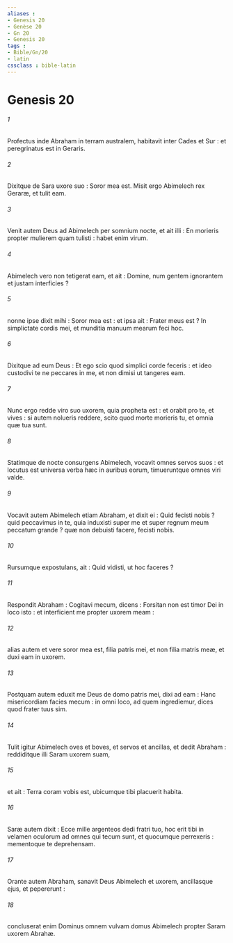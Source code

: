 ```yaml
---
aliases : 
- Genesis 20
- Genèse 20
- Gn 20
- Genesis 20
tags : 
- Bible/Gn/20
- latin
cssclass : bible-latin
---
```


# Genesis 20

###### 1
Profectus inde Abraham in terram australem, habitavit inter Cades et Sur : et peregrinatus est in Geraris.
###### 2
Dixitque de Sara uxore suo : Soror mea est. Misit ergo Abimelech rex Geraræ, et tulit eam.
###### 3
Venit autem Deus ad Abimelech per somnium nocte, et ait illi : En morieris propter mulierem quam tulisti : habet enim virum.
###### 4
Abimelech vero non tetigerat eam, et ait : Domine, num gentem ignorantem et justam interficies ?
###### 5
nonne ipse dixit mihi : Soror mea est : et ipsa ait : Frater meus est ? In simplictate cordis mei, et munditia manuum mearum feci hoc.
###### 6
Dixitque ad eum Deus : Et ego scio quod simplici corde feceris : et ideo custodivi te ne peccares in me, et non dimisi ut tangeres eam.
###### 7
Nunc ergo redde viro suo uxorem, quia propheta est : et orabit pro te, et vives : si autem nolueris reddere, scito quod morte morieris tu, et omnia quæ tua sunt.
###### 8
Statimque de nocte consurgens Abimelech, vocavit omnes servos suos : et locutus est universa verba hæc in auribus eorum, timueruntque omnes viri valde.
###### 9
Vocavit autem Abimelech etiam Abraham, et dixit ei : Quid fecisti nobis ? quid peccavimus in te, quia induxisti super me et super regnum meum peccatum grande ? quæ non debuisti facere, fecisti nobis.
###### 10
Rursumque expostulans, ait : Quid vidisti, ut hoc faceres ?
###### 11
Respondit Abraham : Cogitavi mecum, dicens : Forsitan non est timor Dei in loco isto : et interficient me propter uxorem meam :
###### 12
alias autem et vere soror mea est, filia patris mei, et non filia matris meæ, et duxi eam in uxorem.
###### 13
Postquam autem eduxit me Deus de domo patris mei, dixi ad eam : Hanc misericordiam facies mecum : in omni loco, ad quem ingrediemur, dices quod frater tuus sim.
###### 14
Tulit igitur Abimelech oves et boves, et servos et ancillas, et dedit Abraham : reddiditque illi Saram uxorem suam,
###### 15
et ait : Terra coram vobis est, ubicumque tibi placuerit habita.
###### 16
Saræ autem dixit : Ecce mille argenteos dedi fratri tuo, hoc erit tibi in velamen oculorum ad omnes qui tecum sunt, et quocumque perrexeris : mementoque te deprehensam.
###### 17
Orante autem Abraham, sanavit Deus Abimelech et uxorem, ancillasque ejus, et pepererunt :
###### 18
concluserat enim Dominus omnem vulvam domus Abimelech propter Saram uxorem Abrahæ.
